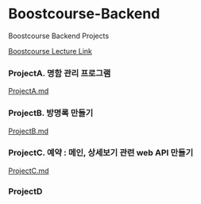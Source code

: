 # Boostcourse-Backend
Boostcourse Backend Projects

[Boostcourse Lecture Link](https://www.boostcourse.org/web326/joinLectures/28762)

### ProjectA. 명함 관리 프로그램
[ProjectA.md](https://github.com/timel2ss/Boostcourse-Backend/blob/master/ProjectA/README.md)

### ProjectB. 방명록 만들기
[ProjectB.md](https://github.com/timel2ss/Boostcourse-Backend/blob/master/ProjectB/README.md)

### ProjectC. 예약 : 메인, 상세보기 관련 web API 만들기
[ProjectC.md](https://github.com/timel2ss/Boostcourse-Backend/blob/master/ProjectC/README.md)

### ProjectD
